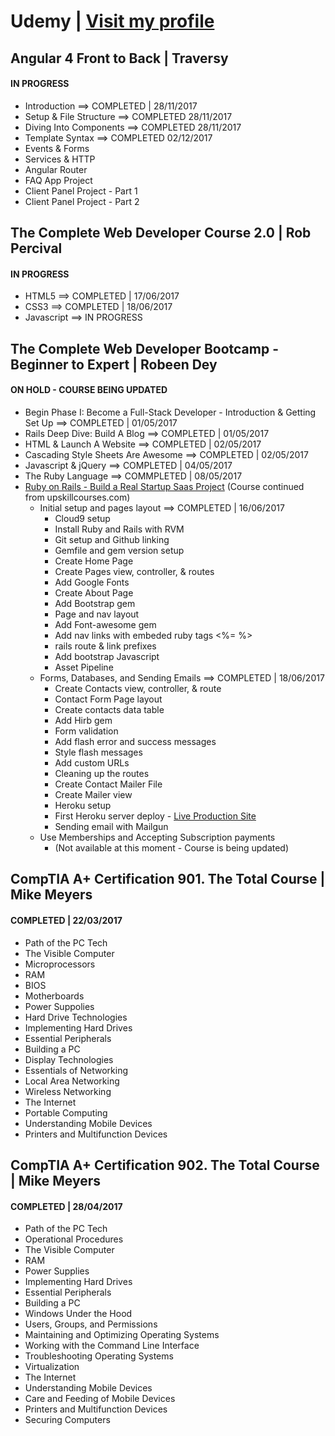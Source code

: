 # Udemy | [Visit my profile](https://www.udemy.com/user/sebastian-kulig/)

## Angular 4 Front to Back | Traversy
#### IN PROGRESS
* Introduction ==> COMPLETED | 28/11/2017
* Setup & File Structure ==> COMPLETED 28/11/2017
* Diving Into Components ==> COMPLETED 28/11/2017
* Template Syntax ==> COMPLETED 02/12/2017
* Events & Forms
* Services & HTTP
* Angular Router
* FAQ App Project
* Client Panel Project - Part 1
* Client Panel Project - Part 2

## The Complete Web Developer Course 2.0 | Rob Percival
#### IN PROGRESS
* HTML5 ==> COMPLETED | 17/06/2017
* CSS3 ==> COMPLETED | 18/06/2017
* Javascript ==> IN PROGRESS

## The Complete Web Developer Bootcamp - Beginner to Expert | Robeen Dey
#### ON HOLD - COURSE BEING UPDATED
* Begin Phase I: Become a Full-Stack Developer - Introduction & Getting Set Up ==> COMPLETED | 01/05/2017
* Rails Deep Dive: Build A Blog ==> COMPLETED | 01/05/2017
* HTML & Launch A Website ==> COMPLETED | 02/05/2017
* Cascading Style Sheets Are Awesome ==> COMPLETED | 02/05/2017
* Javascript & jQuery ==> COMPLETED | 04/05/2017
* The Ruby Language ==> COMMPLETED | 08/05/2017
* [Ruby on Rails - Build a Real Startup Saas Project](https://github.com/sebam2k4/Rails_Devmatch_saas "Go to Rails Saas Project repository") (Course continued from upskillcourses.com)
  * Initial setup and pages layout ==> COMPLETED | 16/06/2017
    * Cloud9 setup
    * Install Ruby and Rails with RVM
    * Git setup and Github linking
    * Gemfile and gem version setup
    * Create Home Page
    * Create Pages view, controller, & routes
    * Add Google Fonts
    * Create About Page
    * Add Bootstrap gem
    * Page and nav layout
    * Add Font-awesome gem
    * Add nav links with embeded ruby tags <%= %>
    * rails route & link prefixes
    * Add bootstrap Javascript
    * Asset Pipeline
  * Forms, Databases, and Sending Emails  ==> COMPLETED | 18/06/2017
    * Create Contacts view, controller, & route
    * Contact Form Page layout
    * Create contacts data table
    * Add Hirb gem
    * Form validation
    * Add flash error and success messages
    * Style flash messages
    * Add custom URLs
    * Cleaning up the routes
    * Create Contact Mailer File
    * Create Mailer view
    * Heroku setup
    * First Heroku server deploy - [Live Production Site](https://radiant-castle-37191.herokuapp.com/ "view the app live on Heroku server")
    * Sending email with Mailgun
  * Use Memberships and Accepting Subscription payments
    * (Not available at this moment - Course is being updated)

## CompTIA A+ Certification 901. The Total Course | Mike Meyers
#### COMPLETED | 22/03/2017
* Path of the PC Tech
* The Visible Computer
* Microprocessors
* RAM
* BIOS
* Motherboards
* Power Suppolies
* Hard Drive Technologies
* Implementing Hard Drives
* Essential Peripherals
* Building a PC
* Display Technologies
* Essentials of Networking
* Local Area Networking
* Wireless Networking
* The Internet
* Portable Computing
* Understanding Mobile Devices
* Printers and Multifunction Devices

## CompTIA A+ Certification 902. The Total Course | Mike Meyers
#### COMPLETED | 28/04/2017
* Path of the PC Tech
* Operational Procedures
* The Visible Computer
* RAM
* Power Supplies
* Implementing Hard Drives
* Essential Peripherals
* Building a PC
* Windows Under the Hood
* Users, Groups, and Permissions
* Maintaining and Optimizing Operating Systems
* Working with the Command Line Interface
* Troubleshooting Operating Systems
* Virtualization
* The Internet
* Understanding Mobile Devices
* Care and Feeding of Mobile Devices
* Printers and Multifunction Devices
* Securing Computers
